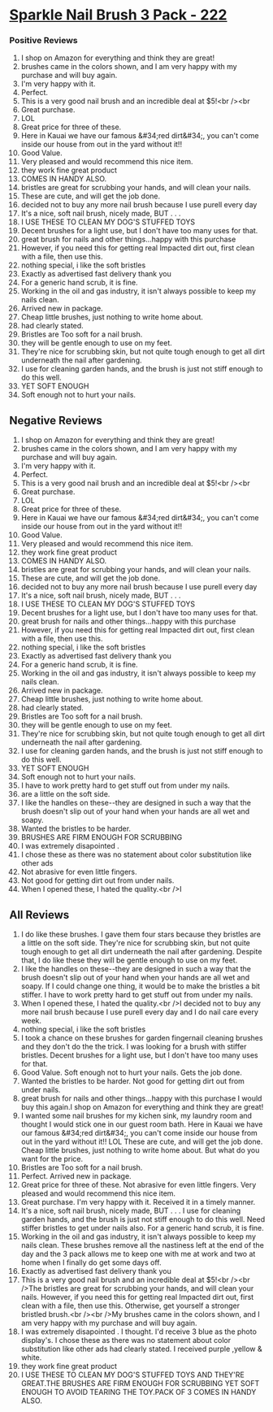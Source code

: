 # [Sparkle Nail Brush 3 Pack - 222](https://products.checkmycream.com/products/Sparkle-Nail-Brush-3-Pack-222.html)

### Positive Reviews

<ol>
      <li>I shop on Amazon for everything and think they are great!</li>
      <li>brushes came in the colors shown, and I am very happy with my purchase and will buy again.</li>
      <li>I&#x27;m very happy with it.</li>
      <li>Perfect.</li>
      <li>This is a very good nail brush and an incredible deal at $5!&lt;br /&gt;&lt;br</li>
      <li>Great purchase.</li>
      <li>LOL  </li>
      <li>Great price for three of these.  </li>
      <li>Here in Kauai we have our famous &amp;#34;red dirt&amp;#34;, you can&#x27;t come inside our house from out in the yard without it!!  </li>
      <li>Good Value.</li>
      <li>Very pleased and would recommend this nice item.</li>
      <li>they work fine  great product</li>
      <li>COMES IN HANDY ALSO.</li>
      <li>bristles are great for scrubbing your hands, and will clean your nails.  </li>
      <li>These are cute, and will get the job done.  </li>
      <li>decided not to buy any more nail brush because I use purell every day</li>
      <li>It&#x27;s a nice, soft nail brush, nicely  made, BUT . . .</li>
      <li>I USE THESE TO CLEAN MY DOG&#x27;S STUFFED TOYS</li>
      <li>Decent brushes for a light use, but I don&#x27;t have too many uses for that.</li>
      <li>great brush for nails and other things...happy with this purchase</li>
      <li>However, if you need this for getting real Impacted dirt out, first clean with a file, then use this.  </li>
      <li>nothing special, i like the soft bristles</li>
      <li>Exactly as advertised fast delivery thank you</li>
      <li>For a generic hand scrub, it is fine.</li>
      <li>Working in the oil and gas industry, it isn&#x27;t always possible to keep my nails clean.  </li>
      <li>Arrived new in package.</li>
      <li>Cheap little brushes, just nothing to write home about.  </li>
      <li>had clearly stated.</li>
      <li>Bristles are Too soft for a  nail brush.</li>
      <li>they will be gentle enough to use on my feet.</li>
      <li>They&#x27;re nice for scrubbing skin, but not quite tough enough to get all dirt underneath the nail after gardening.  </li>
      <li>I use for cleaning garden hands, and the brush is just not stiff enough to do this well.</li>
      <li>YET SOFT ENOUGH</li>
      <li>Soft enough not to hurt your nails.</li>
</ol>


<h2>Negative Reviews</h2>
<ol>
<li> I shop on Amazon for everything and think they are great!</li>
<li> brushes came in the colors shown, and I am very happy with my purchase and will buy again.</li>
<li> I&#x27;m very happy with it.</li>
<li> Perfect.</li>
<li> This is a very good nail brush and an incredible deal at $5!&lt;br /&gt;&lt;br</li>
<li> Great purchase.</li>
<li> LOL  </li>
<li> Great price for three of these.  </li>
<li> Here in Kauai we have our famous &amp;#34;red dirt&amp;#34;, you can&#x27;t come inside our house from out in the yard without it!!  </li>
<li> Good Value.</li>
<li> Very pleased and would recommend this nice item.</li>
<li> they work fine  great product</li>
<li> COMES IN HANDY ALSO.</li>
<li> bristles are great for scrubbing your hands, and will clean your nails.  </li>
<li> These are cute, and will get the job done.  </li>
<li> decided not to buy any more nail brush because I use purell every day</li>
<li> It&#x27;s a nice, soft nail brush, nicely  made, BUT . . .</li>
<li> I USE THESE TO CLEAN MY DOG&#x27;S STUFFED TOYS</li>
<li> Decent brushes for a light use, but I don&#x27;t have too many uses for that.</li>
<li> great brush for nails and other things...happy with this purchase</li>
<li> However, if you need this for getting real Impacted dirt out, first clean with a file, then use this.  </li>
<li> nothing special, i like the soft bristles</li>
<li> Exactly as advertised fast delivery thank you</li>
<li> For a generic hand scrub, it is fine.</li>
<li> Working in the oil and gas industry, it isn&#x27;t always possible to keep my nails clean.  </li>
<li> Arrived new in package.</li>
<li> Cheap little brushes, just nothing to write home about.  </li>
<li> had clearly stated.</li>
<li> Bristles are Too soft for a  nail brush.</li>
<li> they will be gentle enough to use on my feet.</li>
<li> They&#x27;re nice for scrubbing skin, but not quite tough enough to get all dirt underneath the nail after gardening.  </li>
<li> I use for cleaning garden hands, and the brush is just not stiff enough to do this well.</li>
<li> YET SOFT ENOUGH</li>
<li> Soft enough not to hurt your nails.</li>
<li> I have to work pretty hard to get stuff out from under my nails.</li>
<li> are a little on the soft side.  </li>
<li> I like the handles on these--they are designed in such a way that the brush doesn&#x27;t slip out of your hand when your hands are all wet and soapy.  </li>
<li> Wanted the bristles to be harder.  </li>
<li> BRUSHES ARE FIRM ENOUGH FOR SCRUBBING</li>
<li> I was extremely disapointed .</li>
<li> I chose these as there was no statement about color substitution like other ads</li>
<li> Not abrasive for even little fingers.  </li>
<li> Not good for getting dirt out from under nails.</li>
<li> When I opened these, I hated the quality.&lt;br /&gt;I</li>
</ol>

<h2>All Reviews</h2>

<ol>
    <li> I do like these brushes.  I gave them four stars because they bristles are a little on the soft side.  They&#x27;re nice for scrubbing skin, but not quite tough enough to get all dirt underneath the nail after gardening.  Despite that, I do like these they will be gentle enough to use on my feet.</li>
    <li> I like the handles on these--they are designed in such a way that the brush doesn&#x27;t slip out of your hand when your hands are all wet and soapy.  If I could change one thing, it would be to make the bristles a bit stiffer.  I have to work pretty hard to get stuff out from under my nails.</li>
    <li> When I opened these, I hated the quality.&lt;br /&gt;I decided not to buy any more nail brush because I use purell every day and I do nail care every week.</li>
    <li> nothing special, i like the soft bristles</li>
    <li> I took a chance on these brushes for garden fingernail cleaning brushes and they don&#x27;t do the the trick.  I was looking for a brush with stiffer bristles. Decent brushes for a light use, but I don&#x27;t have too many uses for that.</li>
    <li> Good Value. Soft enough not to hurt your nails. Gets the job done.</li>
    <li> Wanted the bristles to be harder.  Not good for getting dirt out from under nails.</li>
    <li> great brush for nails and other things...happy with this purchase I would  buy this again.I shop on Amazon for everything and think they are great!</li>
    <li> I wanted some nail brushes for my kichen sink, my laundry room and thought I would stick one in our guest room bath.  Here in Kauai we have our famous &amp;#34;red dirt&amp;#34;, you can&#x27;t come inside our house from out in the yard without it!!  LOL  These are cute, and will get the job done.  Cheap little brushes, just nothing to write home about.  But what do you want for the price.</li>
    <li> Bristles are Too soft for a  nail brush.</li>
    <li> Perfect. Arrived new in package.</li>
    <li> Great price for three of these.  Not abrasive for even little fingers.  Very pleased and would recommend this nice item.</li>
    <li> Great purchase. I&#x27;m very happy with it. Received it in a timely manner.</li>
    <li> It&#x27;s a nice, soft nail brush, nicely  made, BUT . . . I use for cleaning garden hands, and the brush is just not stiff enough to do this well. Need stiffer bristles to get under nails also. For a generic hand scrub, it is fine.</li>
    <li> Working in the oil and gas industry, it isn&#x27;t always possible to keep my nails clean.  These brushes remove all the nastiness left at the end of the day and the 3 pack allows me to keep one with me at work and two at home when I finally do get some days off.</li>
    <li> Exactly as advertised fast delivery thank you</li>
    <li> This is a very good nail brush and an incredible deal at $5!&lt;br /&gt;&lt;br /&gt;The bristles are great for scrubbing your hands, and will clean your nails.  However, if you need this for getting real Impacted dirt out, first clean with a file, then use this.  Otherwise, get yourself a stronger bristled brush.&lt;br /&gt;&lt;br /&gt;My brushes came in the colors shown, and I am very happy with my purchase and will buy again.</li>
    <li> I was extremely disapointed . I thought. I&#x27;d receive 3 blue as the photo display&#x27;s. I chose these as there was no statement about color substitution like other ads had clearly stated. I received purple ,yellow &amp; white.</li>
    <li> they work fine  great product</li>
    <li> I USE THESE TO CLEAN MY DOG&#x27;S STUFFED TOYS AND THEY&#x27;RE GREAT.THE BRUSHES ARE FIRM ENOUGH FOR SCRUBBING YET SOFT ENOUGH TO AVOID TEARING THE TOY.PACK OF 3 COMES IN HANDY ALSO.</li>
</ol>




